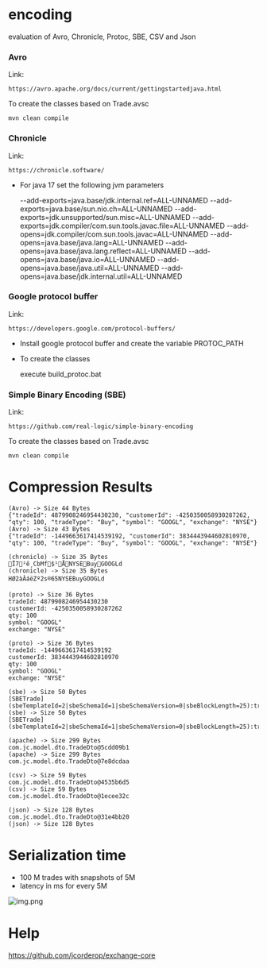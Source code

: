 # encoding
evaluation of Avro, Chronicle, Protoc, SBE, CSV and Json

### Avro

Link:

    https://avro.apache.org/docs/current/gettingstartedjava.html 

To create the classes based on Trade.avsc

    mvn clean compile 

### Chronicle

Link:

    https://chronicle.software/

* For java 17 set the following jvm parameters

  --add-exports=java.base/jdk.internal.ref=ALL-UNNAMED
  --add-exports=java.base/sun.nio.ch=ALL-UNNAMED
  --add-exports=jdk.unsupported/sun.misc=ALL-UNNAMED
  --add-exports=jdk.compiler/com.sun.tools.javac.file=ALL-UNNAMED
  --add-opens=jdk.compiler/com.sun.tools.javac=ALL-UNNAMED
  --add-opens=java.base/java.lang=ALL-UNNAMED
  --add-opens=java.base/java.lang.reflect=ALL-UNNAMED
  --add-opens=java.base/java.io=ALL-UNNAMED
  --add-opens=java.base/java.util=ALL-UNNAMED
  --add-opens=java.base/jdk.internal.util=ALL-UNNAMED

### Google protocol buffer

Link:

    https://developers.google.com/protocol-buffers/

* Install google protocol buffer and create the variable PROTOC_PATH
* To create the classes

  execute build_protoc.bat

### Simple Binary Encoding (SBE)

Link:

    https://github.com/real-logic/simple-binary-encoding 

To create the classes based on Trade.avsc

    mvn clean compile

# Compression Results

    (Avro) -> Size 44 Bytes
    {"tradeId": 4879908246954430230, "customerId": -4250350058930287262, "qty": 100, "tradeType": "Buy", "symbol": "GOOGL", "exchange": "NYSE"}
    (Avro) -> Size 43 Bytes
    {"tradeId": -1449663617414539192, "customerId": 3834443944602810970, "qty": 100, "tradeType": "Buy", "symbol": "GOOGL", "exchange": "NYSE"}
    
    (chronicle) -> Size 35 Bytes
    Ï7²ê¸CbMf$¹ÅNYSEBuyGOOGLd   
    (chronicle) -> Size 35 Bytes
    HØ2àÂáëZº2­s®65NYSEBuyGOOGLd
    
    (proto) -> Size 36 Bytes
    tradeId: 4879908246954430230
    customerId: -4250350058930287262
    qty: 100
    symbol: "GOOGL"
    exchange: "NYSE"
    
    (proto) -> Size 36 Bytes
    tradeId: -1449663617414539192
    customerId: 3834443944602810970
    qty: 100
    symbol: "GOOGL"
    exchange: "NYSE"

    (sbe) -> Size 50 Bytes
    [SBETrade](sbeTemplateId=2|sbeSchemaId=1|sbeSchemaVersion=0|sbeBlockLength=25):tradeId=4879908246954430230|customerId=-4250350058930287262|qty=100|tradeType=Buy|symbol='GOOGL'|exchange='NYSE'
    (sbe) -> Size 50 Bytes
    [SBETrade](sbeTemplateId=2|sbeSchemaId=1|sbeSchemaVersion=0|sbeBlockLength=25):tradeId=-1449663617414539192|customerId=3834443944602810970|qty=100|tradeType=Buy|symbol='GOOGL'|exchange='NYSE'

    (apache) -> Size 299 Bytes
    com.jc.model.dto.TradeDto@5cdd09b1
    (apache) -> Size 299 Bytes
    com.jc.model.dto.TradeDto@7e8dcdaa

    (csv) -> Size 59 Bytes
    com.jc.model.dto.TradeDto@4535b6d5
    (csv) -> Size 59 Bytes
    com.jc.model.dto.TradeDto@1ecee32c
    
    (json) -> Size 128 Bytes
    com.jc.model.dto.TradeDto@31e4bb20
    (json) -> Size 128 Bytes


# Serialization time

* 100 M trades with snapshots of 5M
* latency in ms for every 5M

![img.png](img.png)

# Help

https://github.com/jcorderop/exchange-core
